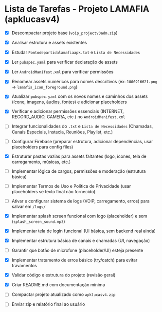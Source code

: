 # Lista de Tarefas - Projeto LAMAFIA (apklucasv4)

- [x] Descompactar projeto base (`voip_projectv3adm.zip`)
- [x] Analisar estrutura e assets existentes
- [x] Estudar `Pontodepartidalamafiaapk.txt` e `Lista de Necessidades`
- [x] Ler `pubspec.yaml` para verificar declaração de assets
- [x] Ler `AndroidManifest.xml` para verificar permissões
- [x] Renomear assets numéricos para nomes descritivos (ex: `1000216621.png` -> `lamafia_icon_foreground.png`)
- [x] Atualizar `pubspec.yaml` com os novos nomes e caminhos dos assets (ícone, imagens, áudios, fontes) e adicionar placeholders
- [x] Verificar e adicionar permissões essenciais (INTERNET, RECORD_AUDIO, CAMERA, etc.) no `AndroidManifest.xml`
- [ ] Integrar funcionalidades do `.txt` e `Lista de Necessidades` (Chamadas, Canais Especiais, Instacla, Reuniões, Playlist, etc.)
- [ ] Configurar Firebase (preparar estrutura, adicionar dependências, usar placeholders para config files)
- [x] Estruturar pastas vazias para assets faltantes (logo, ícones, tela de carregamento, músicas, etc.)
- [ ] Implementar lógica de cargos, permissões e moderação (estrutura básica)
- [ ] Implementar Termos de Uso e Política de Privacidade (usar placeholders se texto final não fornecido)
- [ ] Ativar e configurar sistema de logs (VOIP, carregamento, erros) para salvar em `/logs/`
- [x] Implementar splash screen funcional com logo (placeholder) e som (`splash_screen_sound.mp3`)
- [x] Implementar tela de login funcional (UI básica, sem backend real ainda)
- [x] Implementar estrutura básica de canais e chamadas (UI, navegação)
- [ ] Garantir que botão de microfone (placeholder/UI) esteja presente
- [x] Implementar tratamento de erros básico (try/catch) para evitar travamentos
- [x] Validar código e estrutura do projeto (revisão geral)
- [x] Criar README.md com documentação mínima
- [ ] Compactar projeto atualizado como `apklucasv4.zip`
- [ ] Enviar zip e relatório final ao usuário

